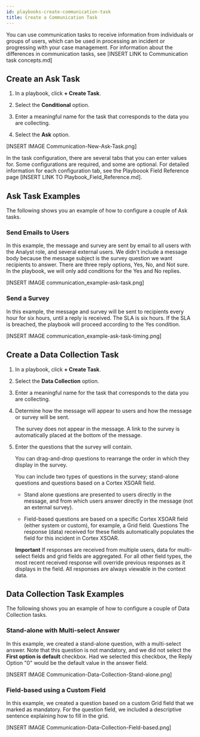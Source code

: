 ```yaml
---
id: playbooks-create-communication-task
title: Create a Communication Task
---
```

You can use communication tasks to receive information from individuals or groups of users, which can be used in processing an incident or progressing with your case management. For information about the differences in communication tasks, see [INSERT LINK to Communication task concepts.md]

## Create an Ask Task

1. In a playbook, click **+ Create Task**.

2. Select the **Conditional** option.

3. Enter a meaningful name for the task that corresponds to the data you are collecting.

4. Select the **Ask** option.

[INSERT IMAGE Communication-New-Ask-Task.png]

In the task configuration, there are several tabs that you can enter values for. Some configurations are required, and some are optional. For detailed information for each configuration tab, see the Playboook Field Reference page [INSERT LINK TO Playbook_Field_Reference.md].

## Ask Task Examples

The following shows you an example of how to configure a couple of Ask tasks.

### Send Emails to Users

In this example, the message and survey are sent by email to all users with the Analyst role, and several external users. We didn't include a message body because the message subject is the survey question we want recipients to answer. There are three reply options, Yes, No, and Not sure. In the playbook, we will only add conditions for the Yes and No replies.

[INSERT IMAGE communication_example-ask-task.png]

### Send a Survey 

In this example, the message and survey will be sent to recipients every hour for six hours, until a reply is received. The SLA is six hours. If the SLA is breached, the playbook will proceed according to the Yes condition.

[INSERT IMAGE communication_example-ask-task-timing.png]

## Create a Data Collection Task

1. In a playbook, click **+ Create Task**.

2. Select the **Data Collection** option.

3. Enter a meaningful name for the task that corresponds to the data you are collecting.

4. Determine how the message will appear to users and how the message or survey will be sent. 
   
   The survey does not appear in the message. A link to the survey is automatically placed at the bottom of the message.

5. Enter the questions that the survey will contain. 

   You can drag-and-drop questions to rearrange the order in which they display in the survey. 

   You can include two types of questions in the survey; stand-alone questions and questions based on a Cortex XSOAR field.

   * Stand alone questions are presented to users directly in the message, and from which users answer directly in the message (not an external survey).

   * Field-based questions are based on a specific Cortex XSOAR field (either system or custom), for example, a Grid field. Questions The response (data) received for these fields automatically populates the field for this incident in Cortex XSOAR.

   **Important** If responses are received from multiple users, data for multi-select fields and grid fields are aggregated. For all other field types, the most recent received response will override previous responses as it displays in the field. All responses are always viewable in the context data.

## Data Collection Task Examples

The following shows you an example of how to configure a couple of Data Collection tasks.

### Stand-alone with Multi-select Answer

In this example, we created a stand-alone question, with a multi-select answer. Note that this question is not mandatory, and we did not select the **First option is default** checkbox. Had we selected this checkbox, the Reply Option "0" would be the default value in the answer field.

[INSERT IMAGE Communication-Data-Collection-Stand-alone.png]

### Field-based using a Custom Field

In this example, we created a question based on a custom Grid field that we marked as mandatory. For the question field, we included a descriptive sentence explaining how to fill in the grid.

[INSERT IMAGE Communication-Data-Collection-Field-based.png]


